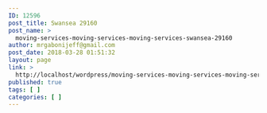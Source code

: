 ```yaml
---
ID: 12596
post_title: Swansea 29160
post_name: >
  moving-services-moving-services-moving-services-swansea-29160
author: mrgabonijeff@gmail.com
post_date: 2018-03-28 01:51:32
layout: page
link: >
  http://localhost/wordpress/moving-services-moving-services-moving-services-swansea-29160/
published: true
tags: [ ]
categories: [ ]
---
```

